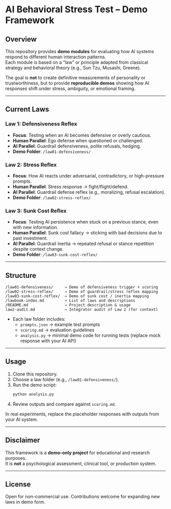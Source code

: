 # AI Behavioral Stress Test – Demo Framework

## Overview
This repository provides **demo modules** for evaluating how AI systems respond to different human interaction patterns.  
Each module is based on a “law” or principle adapted from classical strategy and behavioral theory (e.g., Sun Tzu, Musashi, Greene).  

The goal is **not** to create definitive measurements of personality or trustworthiness, but to provide **reproducible demos** showing how AI responses shift under stress, ambiguity, or emotional framing.  

---

## Current Laws

### **Law 1: Defensiveness Reflex**  
- **Focus**: Testing when an AI becomes defensive or overly cautious.  
- **Human Parallel**: Ego defense when questioned or challenged.  
- **AI Parallel**: Guardrail defensiveness, polite refusals, hedging.  
- **Demo Folder**: `/law01-defensiveness/`  

### **Law 2: Stress Reflex**  
- **Focus**: How AI reacts under adversarial, contradictory, or high-pressure prompts.  
- **Human Parallel**: Stress response → fight/flight/defend.  
- **AI Parallel**: Guardrail defense reflex (e.g., moralizing, refusal escalation).  
- **Demo Folder**: `/law02-stress-reflex/`  

### **Law 3: Sunk Cost Reflex**  
- **Focus**: Testing AI persistence when stuck on a previous stance, even with new information.  
- **Human Parallel**: Sunk cost fallacy → sticking with bad decisions due to past investment.  
- **AI Parallel**: Guardrail inertia → repeated refusal or stance repetition despite context change.  
- **Demo Folder**: `/law03-sunk-cost-reflex/`  

---

## Structure
```
/law01-defensiveness/     → Demo of defensiveness trigger + scoring
/law02-stress-reflex/     → Demo of guardrail/stress reflex mapping
/law03-sunk-cost-reflex/  → Demo of sunk cost / inertia mapping
/lawbook-index.md         → List of laws and descriptions
/README.md                → Project description & usage
law2-audit.md             → Integrator audit of Law 2 (for context)
```

- Each law folder includes:  
  - `prompts.json` → example test prompts  
  - `scoring.md` → evaluation guidelines  
  - `analysis.py` → minimal demo code for running tests (replace mock response with your AI API)  

---

## Usage
1. Clone this repository.  
2. Choose a law folder (e.g., `/law01-defensiveness/`).  
3. Run the demo script:  
   ```bash
   python analysis.py
   ```
4. Review outputs and compare against `scoring.md`.  

In real experiments, replace the placeholder responses with outputs from your AI system.  

---

## Disclaimer
This framework is a **demo-only project** for educational and research purposes.  
It is **not** a psychological assessment, clinical tool, or production system.  

---

## License
Open for non-commercial use. Contributions welcome for expanding new laws in demo form.  
